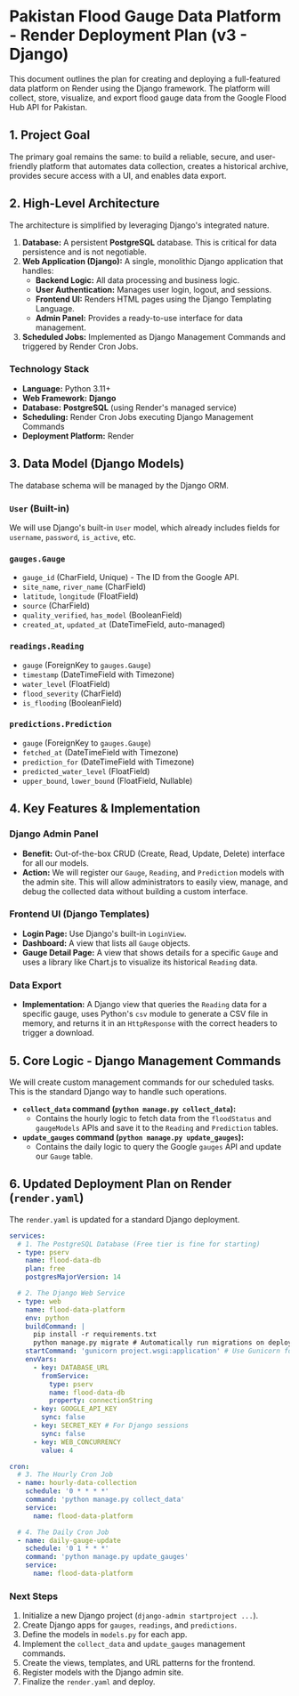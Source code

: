 # Pakistan Flood Gauge Data Platform - Render Deployment Plan (v3 - Django)

This document outlines the plan for creating and deploying a full-featured data platform on Render using the Django framework. The platform will collect, store, visualize, and export flood gauge data from the Google Flood Hub API for Pakistan.

## 1. Project Goal

The primary goal remains the same: to build a reliable, secure, and user-friendly platform that automates data collection, creates a historical archive, provides secure access with a UI, and enables data export.

## 2. High-Level Architecture

The architecture is simplified by leveraging Django's integrated nature.

1.  **Database:** A persistent **PostgreSQL** database. This is critical for data persistence and is not negotiable.
2.  **Web Application (Django):** A single, monolithic Django application that handles:
    *   **Backend Logic:** All data processing and business logic.
    *   **User Authentication:** Manages user login, logout, and sessions.
    *   **Frontend UI:** Renders HTML pages using the Django Templating Language.
    *   **Admin Panel:** Provides a ready-to-use interface for data management.
3.  **Scheduled Jobs:** Implemented as Django Management Commands and triggered by Render Cron Jobs.

### Technology Stack
- **Language:** Python 3.11+
- **Web Framework:** **Django**
- **Database:** **PostgreSQL** (using Render's managed service)
- **Scheduling:** Render Cron Jobs executing Django Management Commands
- **Deployment Platform:** Render

## 3. Data Model (Django Models)

The database schema will be managed by the Django ORM.

### `User` (Built-in)
We will use Django's built-in `User` model, which already includes fields for `username`, `password`, `is_active`, etc.

### `gauges.Gauge`
- `gauge_id` (CharField, Unique) - The ID from the Google API.
- `site_name`, `river_name` (CharField)
- `latitude`, `longitude` (FloatField)
- `source` (CharField)
- `quality_verified`, `has_model` (BooleanField)
- `created_at`, `updated_at` (DateTimeField, auto-managed)

### `readings.Reading`
- `gauge` (ForeignKey to `gauges.Gauge`)
- `timestamp` (DateTimeField with Timezone)
- `water_level` (FloatField)
- `flood_severity` (CharField)
- `is_flooding` (BooleanField)

### `predictions.Prediction`
- `gauge` (ForeignKey to `gauges.Gauge`)
- `fetched_at` (DateTimeField with Timezone)
- `prediction_for` (DateTimeField with Timezone)
- `predicted_water_level` (FloatField)
- `upper_bound`, `lower_bound` (FloatField, Nullable)

## 4. Key Features & Implementation

### Django Admin Panel
- **Benefit:** Out-of-the-box CRUD (Create, Read, Update, Delete) interface for all our models.
- **Action:** We will register our `Gauge`, `Reading`, and `Prediction` models with the admin site. This will allow administrators to easily view, manage, and debug the collected data without building a custom interface.

### Frontend UI (Django Templates)
- **Login Page:** Use Django's built-in `LoginView`.
- **Dashboard:** A view that lists all `Gauge` objects.
- **Gauge Detail Page:** A view that shows details for a specific `Gauge` and uses a library like Chart.js to visualize its historical `Reading` data.

### Data Export
- **Implementation:** A Django view that queries the `Reading` data for a specific gauge, uses Python's `csv` module to generate a CSV file in memory, and returns it in an `HttpResponse` with the correct headers to trigger a download.

## 5. Core Logic - Django Management Commands

We will create custom management commands for our scheduled tasks. This is the standard Django way to handle such operations.

- **`collect_data` command (`python manage.py collect_data`):**
    - Contains the hourly logic to fetch data from the `floodStatus` and `gaugeModels` APIs and save it to the `Reading` and `Prediction` tables.
- **`update_gauges` command (`python manage.py update_gauges`):**
    - Contains the daily logic to query the Google `gauges` API and update our `Gauge` table.

## 6. Updated Deployment Plan on Render (`render.yaml`)

The `render.yaml` is updated for a standard Django deployment.

```yaml
services:
  # 1. The PostgreSQL Database (Free tier is fine for starting)
  - type: pserv
    name: flood-data-db
    plan: free
    postgresMajorVersion: 14

  # 2. The Django Web Service
  - type: web
    name: flood-data-platform
    env: python
    buildCommand: |
      pip install -r requirements.txt
      python manage.py migrate # Automatically run migrations on deploy
    startCommand: 'gunicorn project.wsgi:application' # Use Gunicorn for production
    envVars:
      - key: DATABASE_URL
        fromService:
          type: pserv
          name: flood-data-db
          property: connectionString
      - key: GOOGLE_API_KEY
        sync: false
      - key: SECRET_KEY # For Django sessions
        sync: false
      - key: WEB_CONCURRENCY
        value: 4

cron:
  # 3. The Hourly Cron Job
  - name: hourly-data-collection
    schedule: '0 * * * *'
    command: 'python manage.py collect_data'
    service:
      name: flood-data-platform

  # 4. The Daily Cron Job
  - name: daily-gauge-update
    schedule: '0 1 * * *'
    command: 'python manage.py update_gauges'
    service:
      name: flood-data-platform
```

### Next Steps
1.  Initialize a new Django project (`django-admin startproject ...`).
2.  Create Django apps for `gauges`, `readings`, and `predictions`.
3.  Define the models in `models.py` for each app.
4.  Implement the `collect_data` and `update_gauges` management commands.
5.  Create the views, templates, and URL patterns for the frontend.
6.  Register models with the Django admin site.
7.  Finalize the `render.yaml` and deploy.
